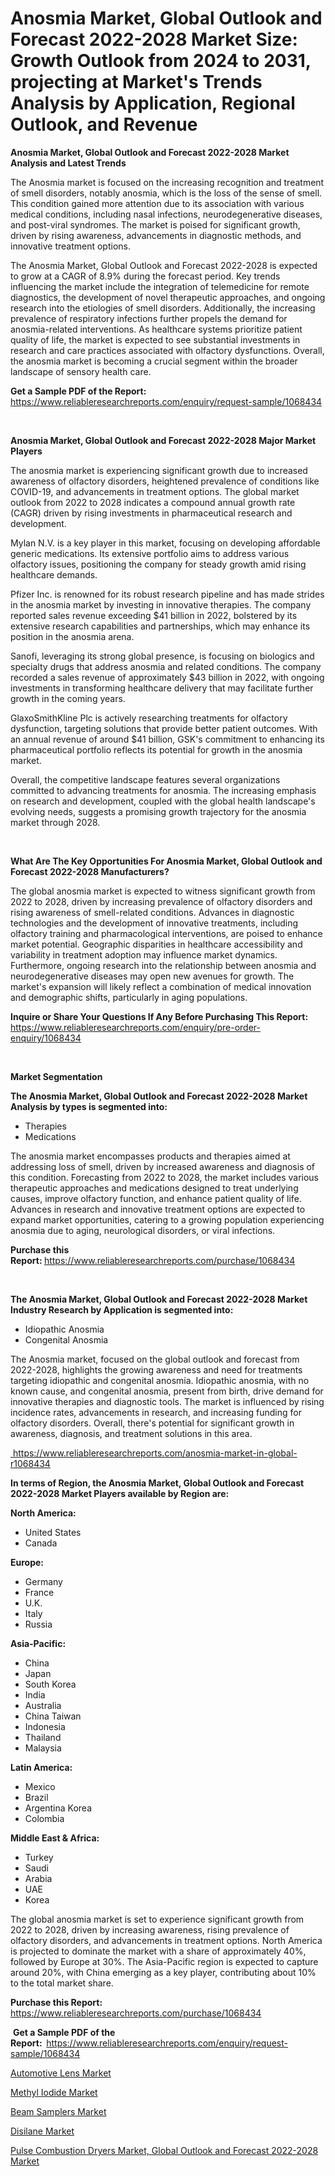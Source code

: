 <p><h1>Anosmia Market, Global Outlook and Forecast 2022-2028 Market Size: Growth Outlook from 2024 to 2031, projecting at Market's Trends Analysis by Application, Regional Outlook, and Revenue</h1></p><p><strong>Anosmia Market, Global Outlook and Forecast 2022-2028 Market Analysis and Latest Trends</strong></p>
<p><p>The Anosmia market is focused on the increasing recognition and treatment of smell disorders, notably anosmia, which is the loss of the sense of smell. This condition gained more attention due to its association with various medical conditions, including nasal infections, neurodegenerative diseases, and post-viral syndromes. The market is poised for significant growth, driven by rising awareness, advancements in diagnostic methods, and innovative treatment options.</p><p>The Anosmia Market, Global Outlook and Forecast 2022-2028 is expected to grow at a CAGR of 8.9% during the forecast period. Key trends influencing the market include the integration of telemedicine for remote diagnostics, the development of novel therapeutic approaches, and ongoing research into the etiologies of smell disorders. Additionally, the increasing prevalence of respiratory infections further propels the demand for anosmia-related interventions. As healthcare systems prioritize patient quality of life, the market is expected to see substantial investments in research and care practices associated with olfactory dysfunctions. Overall, the anosmia market is becoming a crucial segment within the broader landscape of sensory health care.</p></p>
<p><strong>Get a Sample PDF of the Report:&nbsp;</strong> <a href="https://www.reliableresearchreports.com/enquiry/request-sample/1068434">https://www.reliableresearchreports.com/enquiry/request-sample/1068434</a></p>
<p>&nbsp;</p>
<p><strong>Anosmia Market, Global Outlook and Forecast 2022-2028 Major Market Players</strong></p>
<p><p>The anosmia market is experiencing significant growth due to increased awareness of olfactory disorders, heightened prevalence of conditions like COVID-19, and advancements in treatment options. The global market outlook from 2022 to 2028 indicates a compound annual growth rate (CAGR) driven by rising investments in pharmaceutical research and development.</p><p>Mylan N.V. is a key player in this market, focusing on developing affordable generic medications. Its extensive portfolio aims to address various olfactory issues, positioning the company for steady growth amid rising healthcare demands. </p><p>Pfizer Inc. is renowned for its robust research pipeline and has made strides in the anosmia market by investing in innovative therapies. The company reported sales revenue exceeding $41 billion in 2022, bolstered by its extensive research capabilities and partnerships, which may enhance its position in the anosmia arena.</p><p>Sanofi, leveraging its strong global presence, is focusing on biologics and specialty drugs that address anosmia and related conditions. The company recorded a sales revenue of approximately $43 billion in 2022, with ongoing investments in transforming healthcare delivery that may facilitate further growth in the coming years.</p><p>GlaxoSmithKline Plc is actively researching treatments for olfactory dysfunction, targeting solutions that provide better patient outcomes. With an annual revenue of around $41 billion, GSK's commitment to enhancing its pharmaceutical portfolio reflects its potential for growth in the anosmia market.</p><p>Overall, the competitive landscape features several organizations committed to advancing treatments for anosmia. The increasing emphasis on research and development, coupled with the global health landscape's evolving needs, suggests a promising growth trajectory for the anosmia market through 2028.</p></p>
<p>&nbsp;</p>
<p><strong>What Are The Key Opportunities For Anosmia Market, Global Outlook and Forecast 2022-2028 Manufacturers?</strong></p>
<p><p>The global anosmia market is expected to witness significant growth from 2022 to 2028, driven by increasing prevalence of olfactory disorders and rising awareness of smell-related conditions. Advances in diagnostic technologies and the development of innovative treatments, including olfactory training and pharmacological interventions, are poised to enhance market potential. Geographic disparities in healthcare accessibility and variability in treatment adoption may influence market dynamics. Furthermore, ongoing research into the relationship between anosmia and neurodegenerative diseases may open new avenues for growth. The market's expansion will likely reflect a combination of medical innovation and demographic shifts, particularly in aging populations.</p></p>
<p><strong>Inquire or Share Your Questions If Any Before Purchasing This Report:</strong> <a href="https://www.reliableresearchreports.com/enquiry/pre-order-enquiry/1068434">https://www.reliableresearchreports.com/enquiry/pre-order-enquiry/1068434</a></p>
<p>&nbsp;</p>
<p><strong>Market Segmentation</strong></p>
<p><strong>The Anosmia Market, Global Outlook and Forecast 2022-2028 Market Analysis by types is segmented into:</strong></p>
<p><ul><li>Therapies</li><li>Medications</li></ul></p>
<p><p>The anosmia market encompasses products and therapies aimed at addressing loss of smell, driven by increased awareness and diagnosis of this condition. Forecasting from 2022 to 2028, the market includes various therapeutic approaches and medications designed to treat underlying causes, improve olfactory function, and enhance patient quality of life. Advances in research and innovative treatment options are expected to expand market opportunities, catering to a growing population experiencing anosmia due to aging, neurological disorders, or viral infections.</p></p>
<p><strong>Purchase this Report:&nbsp;</strong><a href="https://www.reliableresearchreports.com/purchase/1068434">https://www.reliableresearchreports.com/purchase/1068434</a></p>
<p>&nbsp;</p>
<p><strong>The Anosmia Market, Global Outlook and Forecast 2022-2028 Market Industry Research by Application is segmented into:</strong></p>
<p><ul><li>Idiopathic Anosmia</li><li>Congenital Anosmia</li></ul></p>
<p><p>The Anosmia market, focused on the global outlook and forecast from 2022-2028, highlights the growing awareness and need for treatments targeting idiopathic and congenital anosmia. Idiopathic anosmia, with no known cause, and congenital anosmia, present from birth, drive demand for innovative therapies and diagnostic tools. The market is influenced by rising incidence rates, advancements in research, and increasing funding for olfactory disorders. Overall, there's potential for significant growth in awareness, diagnosis, and treatment solutions in this area.</p></p>
<p><a href="https://www.reliableresearchreports.com/anosmia-market-in-global-r1068434">&nbsp;https://www.reliableresearchreports.com/anosmia-market-in-global-r1068434</a></p>
<p><strong>In terms of Region, the Anosmia Market, Global Outlook and Forecast 2022-2028 Market Players available by Region are:</strong></p>
<p>
    <p> <strong> North America: </strong>
        <ul>
            <li>United States</li>
            <li>Canada</li>
        </ul>
        </p> 
    <p> <strong> Europe: </strong>
        <ul>
            <li>Germany</li>
            <li>France</li>
            <li>U.K.</li>
            <li>Italy</li>
            <li>Russia</li>
        </ul>
        </p> 
    <p> <strong> Asia-Pacific: </strong>
        <ul>
            <li>China</li>
            <li>Japan</li>
            <li>South Korea</li>
            <li>India</li>
            <li>Australia</li>
            <li>China Taiwan</li>
            <li>Indonesia</li>
            <li>Thailand</li>
            <li>Malaysia</li>
        </ul>
        </p> 
    <p> <strong> Latin America: </strong>
        <ul>
            <li>Mexico</li>
            <li>Brazil</li>
            <li>Argentina Korea</li>
            <li>Colombia</li>
        </ul>
        </p> 
    <p> <strong> Middle East & Africa: </strong>
        <ul>
            <li>Turkey</li>
            <li>Saudi</li>
            <li>Arabia</li>
            <li>UAE</li>
            <li>Korea</li>
        </ul>
    </p>
    </p>
<p><p>The global anosmia market is set to experience significant growth from 2022 to 2028, driven by increasing awareness, rising prevalence of olfactory disorders, and advancements in treatment options. North America is projected to dominate the market with a share of approximately 40%, followed by Europe at 30%. The Asia-Pacific region is expected to capture around 20%, with China emerging as a key player, contributing about 10% to the total market share.</p></p>
<p><strong>Purchase this Report: </strong><a href="https://www.reliableresearchreports.com/purchase/1068434">https://www.reliableresearchreports.com/purchase/1068434</a></p>
<p>&nbsp;<strong>Get a Sample PDF of the Report:&nbsp;&nbsp;</strong><a href="https://www.reliableresearchreports.com/enquiry/request-sample/1068434">https://www.reliableresearchreports.com/enquiry/request-sample/1068434</a></p>
<p><strong></strong></p>
<p><p><a href="https://medium.com/@joann3ajg/the-automotive-lens-industry-analysis-report-offers-a-comprehensive-and-current-examination-of-b7a32ee90a33">Automotive Lens Market</a></p><p><a href="https://issuu.com/reportprime-2/docs/methyl-iodide-market-size-2030.pptx_2cb6e985754d73">Methyl Iodide Market</a></p><p><a href="https://www.linkedin.com/pulse/what-driving-global-beam-samplers-market-dive-trends-applications-7yype?trackingId=UcH3bIF6QRCrJ4GDqSLZTQ%3D%3D">Beam Samplers Market</a></p><p><a href="https://issuu.com/reportprime-2/docs/disilane-market-size-2030.pptx_f7fcddd99393d1">Disilane Market</a></p><p><a href="https://github.com/FosterFahey91/Market-Research-Report-List-1/blob/main/pulse-combustion-dryers-market-global-outlook-and-forecast-2022-2028-market.md">Pulse Combustion Dryers Market, Global Outlook and Forecast 2022-2028 Market</a></p></p>